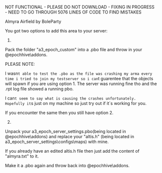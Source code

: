 NOT FUNCTIONAL - PLEASE DO NOT DOWNLOAD - FIXING IN PROGRESS - NEED TO GO THROUGH 5076 LINES OF CODE TO FIND MISTAKES




Almyra Airfield
by
BoleParty

You got two options to add this area to your server:

1.

Pack the folder "a3_epoch_custom" into a .pbo file and throw in your @epochhive\addons.

PLEASE NOTE:

I wasn`t able to test the .pbo as the file was crashing my arma every time i tried to join my testserver so i can`t guarentee that the objects will spawn if you are using option 1. The server was running fine tho and the .rpt log file showed a running pbo.

I can`t seem to say what is causing the crashes unfortunately. Hopefully it`s just on my machine so just try out if it`s working for you.

If you encounter the same then you still have option 2.


2.

Unpack your a3_epoch_server_settings.pbo(being located in @epochhive\addons) and replace your "altis.h" (being located in a3_epoch_server_settings\configs\maps) with mine.

If you already have an edited altis.h file then just add the content of "almyra.txt" to it.

Make it a .pbo again and throw back into @epochhive\addons.

